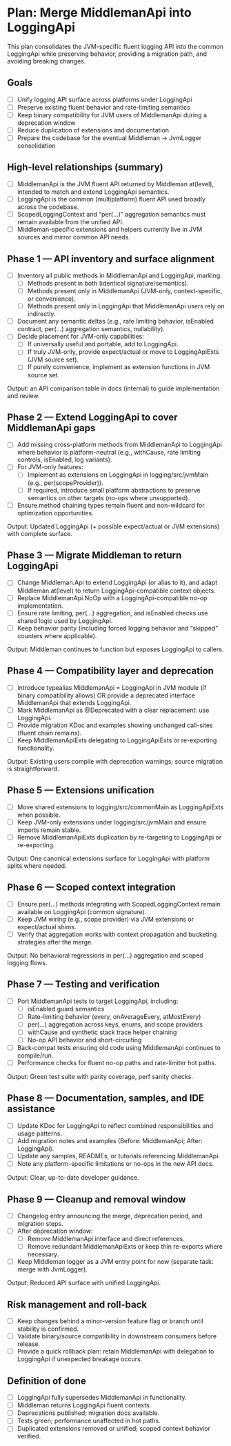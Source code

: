 # Plan: Merge MiddlemanApi into LoggingApi

This plan consolidates the JVM-specific fluent logging API into the common LoggingApi while preserving behavior, providing a migration path, and avoiding breaking changes.

## Goals
- [ ] Unify logging API surface across platforms under LoggingApi
- [ ] Preserve existing fluent behavior and rate-limiting semantics
- [ ] Keep binary compatibility for JVM users of MiddlemanApi during a deprecation window
- [ ] Reduce duplication of extensions and documentation
- [ ] Prepare the codebase for the eventual Middleman → JvmLogger consolidation

## High-level relationships (summary)
- [ ] MiddlemanApi is the JVM fluent API returned by Middleman at(level), intended to match and extend LoggingApi semantics.
- [ ] LoggingApi is the common (multiplatform) fluent API used broadly across the codebase.
- [ ] ScopedLoggingContext and “per(…)” aggregation semantics must remain available from the unified API.
- [ ] Middleman-specific extensions and helpers currently live in JVM sources and mirror common API needs.

## Phase 1 — API inventory and surface alignment
- [ ] Inventory all public methods in MiddlemanApi and LoggingApi, marking:
    - [ ] Methods present in both (identical signature/semantics).
    - [ ] Methods present only in MiddlemanApi (JVM-only, context-specific, or convenience).
    - [ ] Methods present only in LoggingApi that MiddlemanApi users rely on indirectly.
- [ ] Document any semantic deltas (e.g., rate limiting behavior, isEnabled contract, per(…) aggregation semantics, nullability).
- [ ] Decide placement for JVM-only capabilities:
    - [ ] If universally useful and portable, add to LoggingApi.
    - [ ] If truly JVM-only, provide expect/actual or move to LoggingApiExts (JVM source set).
    - [ ] If purely convenience, implement as extension functions in JVM source set.

Output: an API comparison table in docs (internal) to guide implementation and review.

## Phase 2 — Extend LoggingApi to cover MiddlemanApi gaps
- [ ] Add missing cross-platform methods from MiddlemanApi to LoggingApi where behavior is platform-neutral (e.g., withCause, rate limiting controls, isEnabled, log variants).
- [ ] For JVM-only features:
    - [ ] Implement as extensions on LoggingApi in logging/src/jvmMain (e.g., per(scopeProvider)).
    - [ ] If required, introduce small platform abstractions to preserve semantics on other targets (no-ops where unsupported).
- [ ] Ensure method chaining types remain fluent and non-wildcard for optimization opportunities.

Output: Updated LoggingApi (+ possible expect/actual or JVM extensions) with complete surface.

## Phase 3 — Migrate Middleman to return LoggingApi
- [ ] Change Middleman.Api to extend LoggingApi (or alias to it), and adapt Middleman.at(level) to return LoggingApi-compatible context objects.
- [ ] Replace MiddlemanApi.NoOp with a LoggingApi-compatible no-op implementation.
- [ ] Ensure rate limiting, per(…) aggregation, and isEnabled checks use shared logic used by LoggingApi.
- [ ] Keep behavior parity (including forced logging behavior and “skipped” counters where applicable).

Output: Middleman continues to function but exposes LoggingApi to callers.

## Phase 4 — Compatibility layer and deprecation
- [ ] Introduce typealias MiddlemanApi = LoggingApi in JVM module (if binary compatibility allows) OR provide a deprecated interface MiddlemanApi that extends LoggingApi.
- [ ] Mark MiddlemanApi as @Deprecated with a clear replacement: use LoggingApi.
- [ ] Provide migration KDoc and examples showing unchanged call-sites (fluent chain remains).
- [ ] Keep MiddlemanApiExts delegating to LoggingApiExts or re-exporting functionality.

Output: Existing users compile with deprecation warnings; source migration is straightforward.

## Phase 5 — Extensions unification
- [ ] Move shared extensions to logging/src/commonMain as LoggingApiExts when possible.
- [ ] Keep JVM-only extensions under logging/src/jvmMain and ensure imports remain stable.
- [ ] Remove MiddlemanApiExts duplication by re-targeting to LoggingApi or re-exporting.

Output: One canonical extensions surface for LoggingApi with platform splits where needed.

## Phase 6 — Scoped context integration
- [ ] Ensure per(…) methods integrating with ScopedLoggingContext remain available on LoggingApi (common signature).
- [ ] Keep JVM wiring (e.g., scope provider) via JVM extensions or expect/actual shims.
- [ ] Verify that aggregation works with context propagation and bucketing strategies after the merge.

Output: No behavioral regressions in per(…) aggregation and scoped logging flows.

## Phase 7 — Testing and verification
- [ ] Port MiddlemanApi tests to target LoggingApi, including:
    - [ ] isEnabled guard semantics
    - [ ] Rate-limiting behavior (every, onAverageEvery, atMostEvery)
    - [ ] per(…) aggregation across keys, enums, and scope providers
    - [ ] withCause and synthetic stack trace helper chaining
    - [ ] No-op API behavior and short-circuiting
- [ ] Back-compat tests ensuring old code using MiddlemanApi continues to compile/run.
- [ ] Performance checks for fluent no-op paths and rate-limiter hot paths.

Output: Green test suite with parity coverage, perf sanity checks.

## Phase 8 — Documentation, samples, and IDE assistance
- [ ] Update KDoc for LoggingApi to reflect combined responsibilities and usage patterns.
- [ ] Add migration notes and examples (Before: MiddlemanApi; After: LoggingApi).
- [ ] Update any samples, READMEs, or tutorials referencing MiddlemanApi.
- [ ] Note any platform-specific limitations or no-ops in the new API docs.

Output: Clear, up-to-date developer guidance.

## Phase 9 — Cleanup and removal window
- [ ] Changelog entry announcing the merge, deprecation period, and migration steps.
- [ ] After deprecation window:
    - [ ] Remove MiddlemanApi interface and direct references.
    - [ ] Remove redundant MiddlemanApiExts or keep thin re-exports where necessary.
- [ ] Keep Middleman logger as a JVM entry point for now (separate task: merge with JvmLogger).

Output: Reduced API surface with unified LoggingApi.

## Risk management and roll-back
- [ ] Keep changes behind a minor-version feature flag or branch until stability is confirmed.
- [ ] Validate binary/source compatibility in downstream consumers before release.
- [ ] Provide a quick rollback plan: retain MiddlemanApi with delegation to LoggingApi if unexpected breakage occurs.

## Definition of done
- [ ] LoggingApi fully supersedes MiddlemanApi in functionality.
- [ ] Middleman returns LoggingApi fluent contexts.
- [ ] Deprecations published; migration docs available.
- [ ] Tests green; performance unaffected in hot paths.
- [ ] Duplicated extensions removed or unified; scoped context behavior verified.
